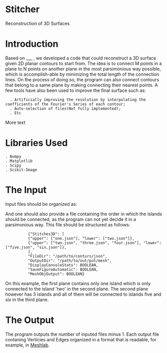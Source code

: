 # Stitcher
Reconstruction of 3D Surfaces

# Introduction

  Based on ___ ,  we developed a code that could reconstruct a 3D surface given 2D planar contours to start from. The idea is to connect M points in a plane to N points on another plane in the most parsimonious way possible, which is accomplish-able by minimizing the total length of the connection lines. On the process of doing so, the program can also connect contours that belong to a same plane by making connecting their nearest points.
  A few tools have also been used to improve the final surface such as:

      . Artificially improving the resolution by interpolating the coefficients of the Fourier's Series of each contour;
      . Auto-selection of files(Not fully implemented);
      . Etc

  More text


# Libraries Used

    . Numpy
    . Matplotlib
    . Scipy
    . Scikit-Image

# The Input

  Input files should be organized as:


  And one should also provide a file containing the order in which the islands should be connected, as the program can not yet decide it in a parsimonious way. This file should be structured as follows:

              {"Stitches3D": [
              {"upper": ["one.json"], "lower": ["two.json"]},
              {"upper": ["two.json", "three.json", "four.json"], "lower": ["five.json", "six.json"]},
              ],
              "FileDir": "/path/to/conturs/json",
              "OutputDir": "/path/to/out/put/mesh",
              "DisplayConsoleStats": BOOLEAN,
              "SaveFigureAutomatic": BOOLEAN,
              "MeshObjOutput": BOOLEAN}

  On this example, the first plane contains only one island which is only connected to the island 'two' in the second plane. The second plane however has 3 islands and all of them will be connected to islands five and six in the third plane.
  
# The Output

  The program outputs the number of inputed files minus 1. Each output file contaning Verticies and Edges organized in a format that is readable, for example, in [Meshlab](http://www.meshlab.net).
